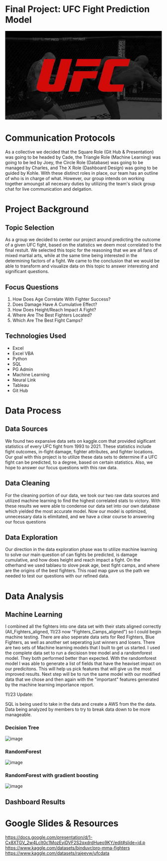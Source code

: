 # Final Project: UFC Fight Prediction Model

![image](Other/Images/ufc_logo.jpg)

# Communication Protocols
As a collective we decided that the Square Role (Git Hub & Presentation) was going to be headed by Cade, the Triangle Role (Machine Learning) was going to be led by Joey, the Circle Role (Database) was going to be managed by Charles, and The X Role (Dashboard Design) was going to be guided by Kohle. With these distinct roles in place, our team has an outline of who is in charge of what. However, our group intends on working together amoungst all necesary duties by utilizing the team's slack group chat for live communication and delgation.

# Project Background

## Topic Selection
As a group we decided to center our project around predicting the outcome of a given UFC fight, based on the statistics we deem most correlated to the final restult. We selected this topic for the reasoning that we are all fans of mixed martial arts, while at the same time being interested in the determining factors of a fight. We came to the conclusion that we would be able to transform and visualize data on this topic to answer interesting and significant questions.

## Focus Questions
1. How Does Age Correlate With Fighter Success?
2. Does Damage Have A Cumulative Effect?
3. How Does Height/Reach Impact A Fight?
4. Where Are The Best Fighters Located?
5. Which Are The Best Fight Camps?

## Technologies Used
* Excel
* Excel VBA
* Python
* SQL
* PG Admin
* Machine Learning
* Neural Link
* Tableau
* Git Hub

# Data Process

## Data Sources
 We found two expansive data sets on kaggle.com that provided sigificant statistics of every UFC fight from 1993 to 2021. These statistics include fight outcomes, in-fight damage, fighter attributes, and fighter locations. Our goal with this project is to utilize these data sets to determine if a UFC fight can be predicted, to a degree, based on certain statistics. Also, we hope to answer our focus questions with this raw data.

## Data Cleaning
For the cleaning portion of our data, we took our two raw data sources and utilized machine learning to find the highest correlated stats to victory. With these results we were able to condense our data set into our own database which yielded the most accurate model. Now our model is optimized, unnecessary data is elimitated, and we have a clear course to answering our focus questions

## Data Exploration
Our direction in the data exploration phase was to utilize machine learning to solve our main question of can fights be predicted, is damage cumulative, and how does height and reach impact a fight. On the otherhand we used tablaeu to slove peak age, best fight camps, and where are the origins of the best fighters. This road map gave us the path we needed to test our questions with our refined data.

# Data Analysis

## Machine Learning
I combined all the fighters into one data set with their stats aligned correctly (All_Fighters_aligned, 11/23 now "Fighters_Camps_aligned") so I could begin machine testing. There are also seperate data sets for Red Fighters, Blue Fighters, as well as another set seperating just winners and losers. There are two sets of Machine learning models that I built to get us started. I used the complete data set to run a decisiosn tree model and a randomforest model. They both performed better than expected. With the randomforest model I was able to generate a list of fields that have the heaviset impact on our predicitons. This will help us pick features that will give us the most improved results. Next step will be to run the same model with our modified data that we chose and then again with the "important" features generated by the machine learning importance report. 

11/23 Update: 

SQL is being used to take in the data and create a AWS from the the data. Data being analyzed by members to try to break data down to be more manageable.

### Decision Tree

![image](https://user-images.githubusercontent.com/108442512/202004934-4ca3d078-5939-49b7-a744-b6636a80414f.png)

### RandomForest

![image](https://user-images.githubusercontent.com/108442512/202005053-9b090762-e04c-490a-9e5b-f582278e0eac.png)

### RandomForest with gradient boosting

![image](https://user-images.githubusercontent.com/108442512/202005165-39ce4916-6ffa-467c-9b65-1d2f7717f8fb.png)

## Dashboard Results

# Google Slides & Resources
https://docs.google.com/presentation/d/1-Cx8XTGV_2w4LcIt0c1MozEyiDVF2S2qxdrdHueo9KY/edit#slide=id.p <br />
https://www.kaggle.com/datasets/binduvr/pro-mma-fighters <br />
https://www.kaggle.com/datasets/rajeevw/ufcdata
